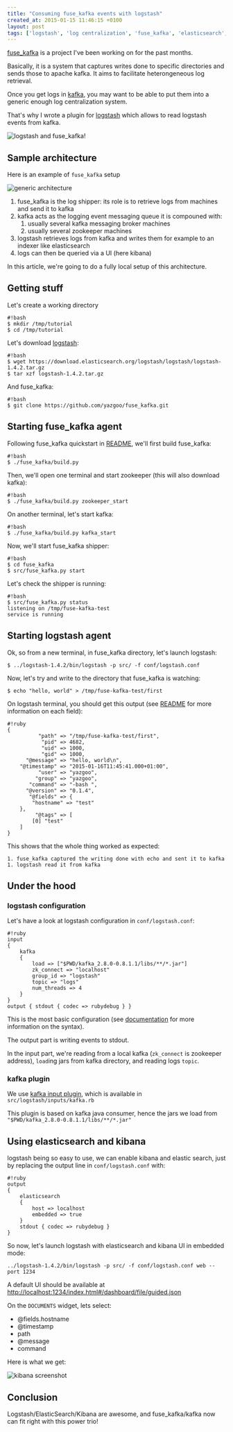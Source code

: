 ```yaml
---
title: "Consuming fuse_kafka events with logstash"
created_at: 2015-01-15 11:46:15 +0100
layout: post
tags: ['logstash', 'log centralization', 'fuse_kafka', 'elasticsearch', 'kibana', 'kafka']
---
```


[fuse_kafka](https://github.com/yazgoo/fuse_kafka) is a project I've
been working on for the past months.

Basically, it is a system that captures writes done to specific directories
and sends those to apache kafka.
It aims to facilitate heterongeneous log retrieval.

Once you get logs in [kafka](http://kafka.apache.org/), you may want to be able to put
them into a generic enough log centralization system.

That's why I wrote a plugin for [logstash](http://logstash.net/) which
allows to read logstash events from kafka.

<!-- more -->

![logstash and fuse_kafka!]({{"/images/logstash_fuse_kafka_logo.png"|absolute_url}} "logstash and fuse_kafka!")

## Sample architecture ##

Here is an example of `fuse_kafka` setup

![generic architecture](../../../images/fuse_kafka_with_logstash.svg "generic architecture")

1. fuse_kafka is the log shipper: its role is to retrieve logs from machines and send it to kafka
1. kafka acts as the logging event messaging queue it is compouned with:
    1. usually several kafka messaging broker machines
    1. usually several zookeeper machines
1. logstash retrieves logs from kafka and writes them for example to an indexer 
    like elasticsearch
1. logs can then be queried via a UI (here kibana)

In this article, we're going to do a fully local setup of this architecture.

## Getting stuff ##

Let's create a working directory

    #!bash
    $ mkdir /tmp/tutorial
    $ cd /tmp/tutorial


Let's download [logstash](http://logstash.net/):

    #!bash
    $ wget https://download.elasticsearch.org/logstash/logstash/logstash-1.4.2.tar.gz
    $ tar xzf logstash-1.4.2.tar.gz

And fuse_kafka:

    #!bash
    $ git clone https://github.com/yazgoo/fuse_kafka.git

## Starting fuse_kafka agent ##

Following fuse_kafka quickstart in
[README](https://github.com/yazgoo/fuse_kafka/blob/master/README.md),
we'll first build fuse_kafka:
    
    #!bash
    $ ./fuse_kafka/build.py

Then, we'll open one terminal and start zookeeper (this will also download kafka):

    #!bash
    $ ./fuse_kafka/build.py zookeeper_start

On another terminal, let's start kafka:

    #!bash
    $ ./fuse_kafka/build.py kafka_start

Now, we'll start fuse_kafka shipper:

    #!bash
    $ cd fuse_kafka
    $ src/fuse_kafka.py start

Let's check the shipper is running:

    #!bash
    $ src/fuse_kafka.py status
    listening on /tmp/fuse-kafka-test
    service is running

## Starting logstash agent ##

Ok, so from a new terminal, in fuse_kafka directory, let's launch logstash:

    $ ../logstash-1.4.2/bin/logstash -p src/ -f conf/logstash.conf

Now, let's try and write to the directory that fuse_kafka is watching:

    $ echo "hello, world" > /tmp/fuse-kafka-test/first

On logstash terminal, you should get this output
(see [README](https://github.com/yazgoo/fuse_kafka/blob/master/README.md)
 for more information on each field):

    #!ruby
    {
              "path" => "/tmp/fuse-kafka-test/first",
               "pid" => 4682,
               "uid" => 1000,
               "gid" => 1000,
          "@message" => "hello, world\n",
        "@timestamp" => "2015-01-16T11:45:41.000+01:00",
              "user" => "yazgoo",
             "group" => "yazgoo",
           "command" => "-bash ",
          "@version" => "0.1.4",
           "@fields" => {
            "hostname" => "test"
        },
             "@tags" => [
            [0] "test"
        ]
    }

This shows that the whole thing worked as expected:

    1. fuse_kafka captured the writing done with echo and sent it to kafka
    1. logstash read it from kafka

## Under the hood ##

### logstash configuration ###

Let's have a look at logstash configuration in `conf/logstash.conf`:

    #!ruby
    input
    {
        kafka
        {
            load => ["$PWD/kafka_2.8.0-0.8.1.1/libs/**/*.jar"]
            zk_connect => "localhost"
            group_id => "logstash"
            topic => "logs"
            num_threads => 4
        }
    }
    output { stdout { codec => rubydebug } }

This is the most basic configuration (see [documentation](http://logstash.net/docs/1.4.2/configuration#conditionals) for more information on the syntax).

The output part is writing events to stdout.

In the input part,
we're reading from a local kafka (`zk_connect` is zookeeper address),
    `load`ing jars from kafka directory, and reading logs `topic`.

### kafka plugin ###

We use [kafka input plugin](https://github.com/yazgoo/fuse_kafka/blob/master/src/logstash/inputs/kafka.rb),
which is available in `src/logstash/inputs/kafka.rb`

This plugin is based on kafka java consumer, hence the jars we load from
`"$PWD/kafka_2.8.0-0.8.1.1/libs/**/*.jar"`

## Using elasticsearch and kibana ##

logstash being so easy to use, we can enable kibana and elastic search,
just by replacing the output line in `conf/logstash.conf` with:

    #!ruby
    output
    {
        elasticsearch
        {
            host => localhost
            embedded => true
        }
        stdout { codec => rubydebug }
    }

So now, let's launch logstash with elasticsearch and kibana UI in embedded mode:

    ../logstash-1.4.2/bin/logstash -p src/ -f conf/logstash.conf web --port 1234

A default UI should be available at 
[http://localhost:1234/index.html#/dashboard/file/guided.json](http://localhost:1234/index.html#/dashboard/file/guided.json)

On the `DOCUMENTS` widget, lets select:

* @fields.hostname
* @timestamp
* path
* @message
* command

Here is what we get:

![kibana screenshot]({{"/images/kibana.png"|absolute_url}} "kibana screenshot")

## Conclusion ##

Logstash/ElasticSearch/Kibana are awesome, and fuse_kafka/kafka 
now can fit right with this power trio!

